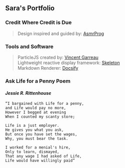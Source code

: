 ## Sara's Portfolio

### Credit Where Credit is Due <br>
> Design inspired and guided by: [AsmrProg](https://github.com/AsmrProg-YT)<br>

### Tools and Software
> ParticleJS created by: [Vincent Garreau](https://github.com/VincentGarreau/particles.js) <br>
> Lightweight reactive display framework: [Skeleton](https://cdnjs.com/libraries/skeleton) <br>
> Markdown Renderer: [Docsify](https://docsify-this.net/)

### Ask Life for a Penny Poem
#### _Jessie R. Rittenhouse_
```
“I bargained with Life for a penny,
and Life would pay no more,
However I begged at evening
When I counted my scanty store;

Life is a just employer.
He gives you what you ask,
But once you have set the wages,
Why, you must bear the task.

I worked for a menial's hire,
Only to learn, dismayed,
That any wage I had asked of Life,
Life would have willingly paid”
```
